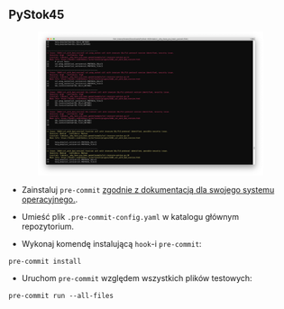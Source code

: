 ## PyStok45

<p align="center" float="left">
  <img width="400" src="./assets/test.png">
</p>

- Zainstaluj `pre-commit` [zgodnie z dokumentacją dla swojego systemu operacyjnego.](https://pre-commit.com/).

- Umieść plik `.pre-commit-config.yaml` w katalogu głównym repozytorium.

- Wykonaj komendę instalującą `hook`-i `pre-commit`:

```
pre-commit install
```

- Uruchom `pre-commit` względem wszystkich plików testowych:

```
pre-commit run --all-files
```
